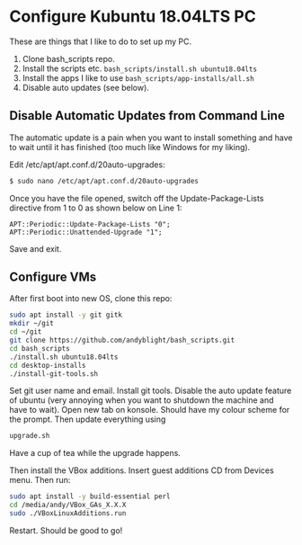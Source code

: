 # Configure Kubuntu 18.04LTS PC

These are things that I like to do to set up my PC.

1. Clone bash_scripts repo.
1. Install the scripts etc. `bash_scripts/install.sh ubuntu18.04lts`
1. Install the apps I like to use `bash_scripts/app-installs/all.sh`
1. Disable auto updates (see below).

## Disable Automatic Updates from Command Line

The automatic update is a pain when you want to install something and have to wait until it has finished (too much like Windows for my liking).

Edit /etc/apt/apt.conf.d/20auto-upgrades:

```bash
$ sudo nano /etc/apt/apt.conf.d/20auto-upgrades
```

Once you have the file opened, switch off the Update-Package-Lists directive from 1 to 0 as shown below on Line 1:

```text
APT::Periodic::Update-Package-Lists "0";
APT::Periodic::Unattended-Upgrade "1";
```

Save and exit.

## Configure VMs

After first boot into new OS, clone this repo:

```bash
sudo apt install -y git gitk
mkdir ~/git
cd ~/git
git clone https://github.com/andyblight/bash_scripts.git
cd bash_scripts
./install.sh ubuntu18.04lts
cd desktop-installs
./install-git-tools.sh
```

Set git user name and email.
Install git tools.
Disable the auto update feature of ubuntu (very annoying when you want to shutdown the machine and have to wait).
Open new tab on konsole.  Should have my colour scheme for the prompt.  Then update everything using

```bash
upgrade.sh
```

Have a cup of tea while the upgrade happens. 

Then install the VBox additions. Insert guest additions CD from Devices menu. Then run:

```bash
sudo apt install -y build-essential perl
cd /media/andy/VBox_GAs_X.X.X
sudo ./VBoxLinuxAdditions.run
```
Restart.
Should be good to go!








